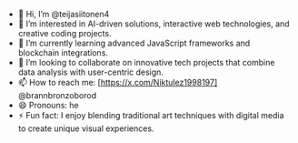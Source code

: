 - 👋 Hi, I’m @teijasiitonen4
- 👀 I’m interested in AI-driven solutions, interactive web technologies, and creative coding projects.
- 🌱 I’m currently learning advanced JavaScript frameworks and blockchain integrations.
- 💞️ I’m looking to collaborate on innovative tech projects that combine data analysis with user-centric design.
- 📫 How to reach me: [https://x.com/Niktulez1998197] @brannbronzoborod
- 😄 Pronouns: he
- ⚡ Fun fact: I enjoy blending traditional art techniques with digital media to create unique visual experiences.

<!---
teijasiitonen4/teijasiitonen4 is a ✨ special ✨ repository because its `README.md` (this file) appears on your GitHub profile.
You can click the Preview link to take a look at your changes.
--->
